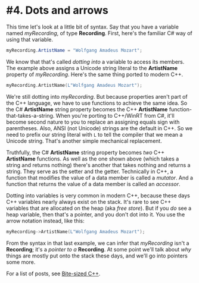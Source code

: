 # #4. Dots and arrows

This time let's look at a little bit of syntax. Say that you have a variable named *myRecording*, of type **Recording**. First, here's the familiar C# way of using that variable.

```csharp
myRecording.ArtistName = "Wolfgang Amadeus Mozart";
```

We know that that's called *dotting into* a variable to access its members. The example above assigns a Unicode string literal to the **ArtistName** property of *myRecording*. Here's the same thing ported to modern C++.

```cpp
myRecording.ArtistName(L"Wolfgang Amadeus Mozart");
```

We're still dotting into *myRecording*. But because properties aren't part of the C++ language, we have to use functions to achieve the same idea. So the C# **ArtistName** string property becomes the C++ **ArtistName** function-that-takes-a-string. When you're porting to C++/WinRT from C#, it'll become second nature to you to replace an assigning equals sign with parentheses. Also, ANSI (not Unicode) strings are the default in C++. So we need to prefix our string literal with `L` to tell the compiler that we mean a Unicode string. That's another simple mechanical replacement.

Truthfully, the C# **ArtistName** string property becomes *two* C++ **ArtistName** functions. As well as the one shown above (which takes a string and returns nothing) there's another that takes nothing and returns a string. They serve as the setter and the getter. Technically in C++, a function that modifies the value of a data member is called a *mutator*. And a function that returns the value of a data member is called an *accessor*.

Dotting into variables is very common in modern C++, because these days C++ variables nearly always exist on the stack. It's rare to see C++ variables that are allocated on the heap (aka *free store*). But if you *do* see a heap variable, then that's a pointer, and you don't dot into it. You use the arrow notation instead, like this:

```cpp
myRecording->ArtistName(L"Wolfgang Amadeus Mozart");
```

From the syntax in that last example, we can infer that *myRecording* isn't a **Recording**; it's a *pointer to a* **Recording**. At some point we'll talk about *why* things are mostly put onto the stack these days, and we'll go into pointers some more.

For a list of posts, see [Bite-sized C++](../README.md).
